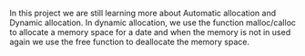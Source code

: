 In this project we are still learning more about Automatic allocation and Dynamic allocation. In dynamic allocation, we use the function malloc/calloc to allocate a memory space for a date and when the memory is not in used again we use the free function to deallocate the memory space.
